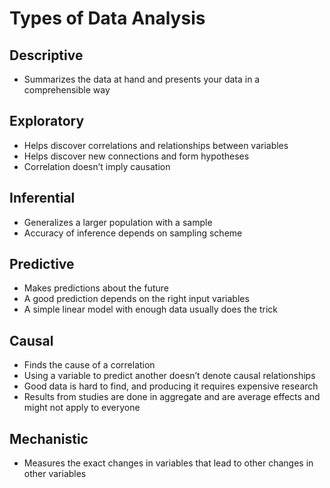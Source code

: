 # Types of Data Analysis

## Descriptive
- Summarizes the data at hand and presents your data in a comprehensible way

## Exploratory
- Helps discover correlations and relationships between variables
- Helps discover new connections and form hypotheses
- Correlation doesn’t imply causation

## Inferential
- Generalizes a larger population with a sample
- Accuracy of inference depends on sampling scheme

## Predictive
- Makes predictions about the future
- A good prediction depends on the right input variables
- A simple linear model with enough data usually does the trick

## Causal
- Finds the cause of a correlation
- Using a variable to predict another doesn’t denote causal relationships
- Good data is hard to find, and producing it requires expensive research
- Results from studies are done in aggregate and are average effects and might not apply to everyone

## Mechanistic
- Measures the exact changes in variables that lead to other changes in other variables

